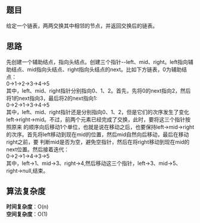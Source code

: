 ## 题目
给定一个链表，两两交换其中相邻的节点，并返回交换后的链表。
## 思路
先创建一个辅助结点，指向头结点。创建三个指针--left、mid、right。left指向辅助结点、mid指向头结点、right指向头结点的next。比如下方链表，0为辅助结点：  
0->1->2->3->4->5  
其中，left、mid、right指针分别指向0、1、2。首先，先将0的next指向2，然后将1的next指向3，最后将2的next指向1:  
0->2->1->3->4->5  
其中，left、mid、right指针还是分别指向0、1、2，但是它们的次序发生了变化left->right->mid。不过，前两个元素已经完成了交换，此时，要将这三个指针按照原来
的顺序向后移动1个单位，也就是说在移动之后，也要保持left->mid->right的次序。首先将left移动到现在mid的位置，然后mid自然向后移动，最后在移动right之前，要
判断mid是否为空，避免空指针，然后在将right移动到现在mid的next位置。然后接着迭代：  
0->2->1->4->3->5  
其中，left->1、mid->3、right->4,然后移动这三个指针，left->3、mid->5、right->null,结束。
## 算法复杂度 
**时间复杂度**：O(n)   
**空间复杂度**：O(1)
